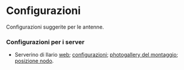 Configurazioni
==============

Configurazioni suggerite per le antenne.


### Configurazioni per i server
* Serverino di Ilario [web](http://ilario.verona.ninux.org); [configurazioni](https://github.com/ilario/configurazione-ilario-fisso); [photogallery del montaggio](http://fotogallery.ninux.org/verona/ilario/); [posizione nodo](http://map.ninux.org/select/veronailario/).
